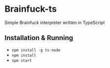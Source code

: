 # Brainfuck-ts

Simple Brainfuck interpreter written in TypeScript

## Installation & Running

* `npm install -g ts-node`
* `npm install`
* `npm start`